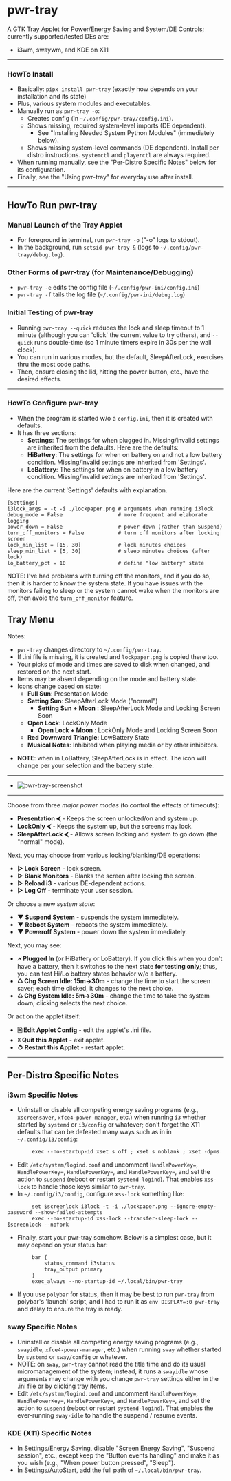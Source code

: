 # pwr-tray
A GTK Tray Applet for Power/Energy Saving and System/DE Controls; currently supported/tested DEs are:
* i3wm, swaywm, and KDE on X11

---

### HowTo Install
* Basically: `pipx install pwr-tray` (exactly how depends on your installation and its state)
* Plus, various system modules and executables.
* Manually run as `pwr-tray -o`:
    * Creates config (in `~/.config/pwr-tray/config.ini`).
    * Shows missing, required system-level imports (DE dependent).
        * See "Installing Needed System Python Modules" (immediately below).
    * Shows missing system-level commands (DE dependent). Install per distro instructions.
      `systemctl` and `playerctl` are always required.
* When running manually, see the "Per-Distro Specific Notes" below for its configuration.
* Finally, see the "Using pwr-tray" for everyday use after install.

---

## HowTo Run pwr-tray

### Manual Launch of the Tray Applet
- For foreground in terminal, run `pwr-tray -o` ("-o" logs to stdout).
- In the background, run `setsid pwr-tray &` (logs to `~/.config/pwr-tray/debug.log`).
### Other Forms of pwr-tray (for Maintenance/Debugging)
- `pwr-tray -e` edits the config file (`~/.config/pwr-ini/config.ini`)
- `pwr-tray -f` tails the log file (`~/.config/pwr-ini/debug.log`)

### Initial Testing of pwr-tray
- Running `pwr-tray --quick` reduces the lock and sleep timeout to 1 minute
  (although you can 'click' the current value to try others),
  and `--quick` runs double-time (so 1 minute timers expire in 30s per the wall clock).
- You can run in various modes, but the default, SleepAfterLock, exercises thru the most code paths.
- Then, ensure closing the lid, hitting the power button, etc., have the desired effects.

---

### HowTo Configure pwr-tray
- When the program is started w/o a `config.ini`, then it is created with defaults.
- It has three sections:
    * **Settings**: The settings for when plugged in.  Missing/invalid settings are inherited from the defaults. Here are the defaults:
    * **HiBattery**: The settings for when on battery on and not a low battery condition.  Missing/invalid settings are inherited from 'Settings'.
    * **LoBattery**: The settings for when on battery in a low battery condition.  Missing/invalid settings are inherited from 'Settings'.

Here are the current 'Settings' defaults with explanation.
```
[Settings]
i3lock_args = -t -i ./lockpaper.png # arguments when running i3lock
debug_mode = False                  # more frequent and elaborate logging
power_down = False                  # power down (rather than Suspend)
turn_off_monitors = False           # turn off monitors after locking screen
lock_min_list = [15, 30]            # lock minutes choices
sleep_min_list = [5, 30]            # sleep minutes choices (after lock)
lo_battery_pct = 10                 # define "low battery" state
```
NOTE: I've had problems with turning off the monitors, and if you do so, then
it is harder to know the system state. If you have issues with the monitors
failing to sleep or the system cannot wake when the monitors are off, then
avoid the `turn_off_monitor` feature.

## Tray Menu 

Notes:
* `pwr-tray` changes directory to `~/.config/pwr-tray`.
* If .ini file is missing, it is created and `lockpaper.png` is copied there too.
* Your picks of mode and times are saved to disk when changed, and restored on the next start.
* Items may be absent depending on the mode and battery state.
* Icons change based on state:
    * **Full Sun**: Presentation Mode
    * **Setting Sun**: SleepAfterLock Mode ("normal")
        - **Setting Sun + Moon** : SleepAfterLock Mode and Locking Screen Soon
    * **Open Lock**: LockOnly Mode
        - **Open Lock + Moon** : LockOnly Mode and Locking Screen Soon
    * **Red Downward Triangle**: LowBattery State
    * **Musical Notes**: Inhibited when playing media or by other inhibitors.
- **NOTE**: when in LoBattery, SleepAfterLock is in effect.
  The icon will change per your selection and the battery state.
---
* ![pwr-tray-screenshot](https://github.com/joedefen/pwr-tray/blob/main/images/pwr-tray-screenshot.png?raw=true)
---
Choose from three *major power modes* (to control the effects of timeouts):
- **Presentation ⮜** -  Keeps the screen unlocked/on and system up.
- **LockOnly ⮜** - Keeps the system up, but the screens may lock.
- **SleepAfterLock ⮜** - Allows screen locking and system to go down (the "normal" mode).

Next, you may choose from various locking/blanking/DE operations:
- **▷ Lock Screen** - lock screen.
- **▷ Blank Monitors** - Blanks the screen after locking the screen.
- **▷ Reload i3** - various DE-dependent actions.
- **▷ Log Off** - terminate your user session.

Or choose a new *system state*:
- **▼ Suspend System** - suspends the system immediately.
- **▼ Reboot System** - reboots the system immediately.
- **▼ Poweroff System** - power down the system immediately.

Next, you may see:
- **🗲 Plugged In** (or HiBattery or LoBattery). If you click this when you don't have a battery, then it switches to the next state **for testing only**;  thus, you can test Hi/Lo battery states behavior w/o a battery.
- **♺ Chg Screen Idle: 15m->30m** - change the time to start the screen saver; each time clicked, it changes to the next choice.
- **♺ Chg System Idle: 5m->30m** - change the time to take the system down; clicking selects the next choice.


Or act on the applet itself:
- **🖹  Edit Applet Config** - edit the applet's .ini file.
- **☓ Quit this Applet** -  exit applet.
- **↺ Restart this Applet** - restart applet.

---

## Per-Distro Specific Notes

### i3wm Specific Notes
* Uninstall or disable all competing energy saving programs (e.g., `xscreensaver`, `xfce4-power-manager`, etc.) when running `i3` whether started by `systemd` or `i3/config` or whatever; don't forget the X11 defaults that can be defeated many ways such as in in `~/.config/i3/config`:
```
        exec --no-startup-id xset s off ; xset s noblank ; xset -dpms
```
* Edit `/etc/system/logind.conf` and uncomment `HandlePowerKey=`, `HandlePowerKey=`, `HandlePowerKey=`, and `HandlePowerKey=`, and set the action to `suspend` (reboot or restart `systemd-logind`).  That enables `xss-lock` to handle those keys similar to `pwr-tray`.
* In `~/.config/i3/config`, configure `xss-lock` something like:
```
        set $screenlock i3lock -t -i ./lockpaper.png --ignore-empty-password --show-failed-attempts
        exec --no-startup-id xss-lock --transfer-sleep-lock -- $screenlock --nofork
```
* Finally, start your pwr-tray somehow. Below is a simplest case, but it may depend on your status bar:
```
        bar { 
            status_command i3status
            tray_output primary
        }
        exec_always --no-startup-id ~/.local/bin/pwr-tray
```
* If you use `polybar` for status, then it may be best to run `pwr-tray` from polybar's 'launch' script, and I had to run it as `env DISPLAY=:0 pwr-tray` and delay to ensure the tray is ready.

### sway Specific Notes
* Uninstall or disable all competing energy saving programs (e.g., `swayidle`, `xfce4-power-manager`, etc.) when running `sway` whether started by `systemd` or `sway/config` or whatever.
* NOTE: on `sway`, `pwr-tray` cannot read the title time and do its usual micromanagement of
  the system; instead, it runs a `swayidle` whose arguments may change with you change `pwr-tray`
  settings either in the .ini file or by clicking tray items.
* Edit `/etc/system/logind.conf` and uncomment `HandlePowerKey=`, `HandlePowerKey=`,
  `HandlePowerKey=`, and `HandlePowerKey=`, and set the action to `suspend`
  (reboot or restart `systemd-logind`).  That enables the ever-running `sway-idle` to handle
  the suspend / resume events.

### KDE (X11) Specific Notes
* In Settings/Energy Saving, disable "Screen Energy Saving", "Suspend session", etc., except keep the "Button events handling" and make it as you wish (e.g., "When power button pressed", "Sleep").
* In Settings/AutoStart, add the full path of `~/.local/bin/pwr-tray`.

